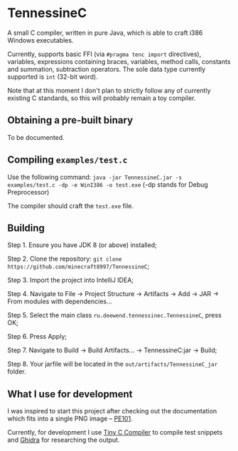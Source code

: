 # TennessineC
A small C compiler, written in pure Java, which is able to craft i386 Windows executables.

Currently, supports basic FFI (via `#pragma tenc import` directives), variables, expressions containing braces,
variables, method calls, constants and summation, subtraction operators. The sole data type currently supported is `int`
(32-bit word).

Note that at this moment I don't plan to strictly follow any of currently existing C standards, so this will probably
remain a toy compiler.

## Obtaining a pre-built binary
To be documented.

## Compiling `examples/test.c`

Use the following command: `java -jar TennessineC.jar -s examples/test.c -dp -e WinI386 -o test.exe`
(-dp stands for Debug Preprocessor)

The compiler should craft the `test.exe` file.

## Building
Step 1. Ensure you have JDK 8 (or above) installed;

Step 2. Clone the repository: `git clone https://github.com/minecraft8997/TennessineC`;

Step 3. Import the project into IntelliJ IDEA;

Step 4. Navigate to File -> Project Structure -> Artifacts -> Add -> JAR -> From modules with dependencies...

Step 5. Select the main class `ru.deewend.tennessinec.TennessineC`, press OK;

Step 6. Press Apply;

Step 7. Navigate to Build -> Build Artifacts... -> TennessineC:jar -> Build;

Step 8. Your jarfile will be located in the `out/artifacts/TennessineC_jar` folder.

## What I use for development

I was inspired to start this project after checking out the documentation which fits into a single PNG image –
[PE101](https://github.com/corkami/pics/tree/master/binary/pe101).

Currently, for development I use [Tiny C Compiler](https://bellard.org/tcc/) to compile test snippets and
[Ghidra](https://github.com/NationalSecurityAgency/ghidra) for researching the output. 
